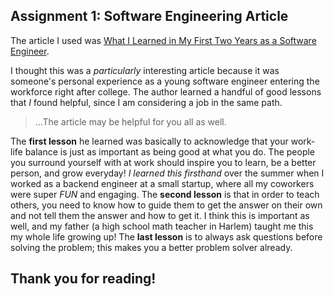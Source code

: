 Assignment 1: Software Engineering Article
------------
The article I used was [What I Learned in My First Two Years as a Software Engineer](https://blog.usejournal.com/what-i-learned-in-my-first-two-years-as-a-software-engineer-4e374fdcf0fd).

I thought this was a *particularly* interesting article because it was someone's personal experience as a young software engineer entering the workforce right after college. The author learned a handful of good lessons that *I* found helpful, since I am considering a job in the same path.
>...The article may be helpful for you all as well.

The **first lesson** he learned was basically to acknowledge that your work-life balance is just as important as being good at what you do. The people you surround yourself with at work should inspire you to learn, be a better person, and grow everyday! *I learned this firsthand* over the summer when I worked as a backend engineer at a small startup, where all my coworkers were super *FUN* and engaging. The **second lesson** is that in order to teach others, you need to know how to guide them to get the answer on their own and not tell them the answer and how to get it. I think this is important as well, and my father (a high school math teacher in Harlem) taught me this my whole life growing up! The **last lesson** is to always ask questions before solving the problem; this makes you a better problem solver already.

Thank you for reading!
---------------------
